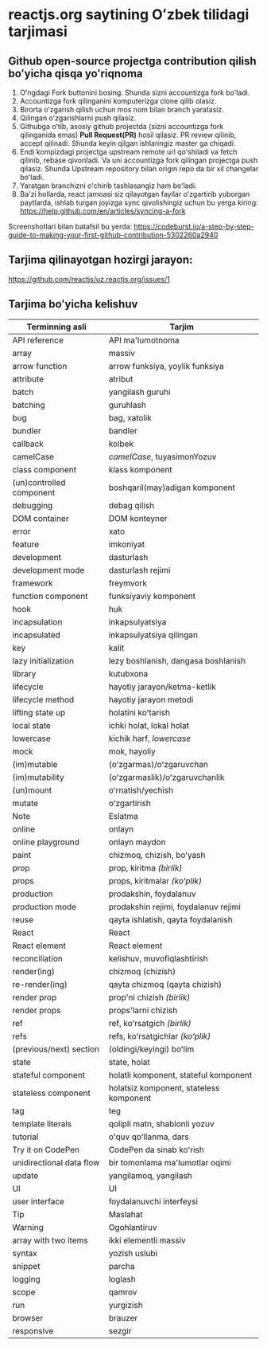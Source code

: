# reactjs.org saytining Oʻzbek tilidagi tarjimasi

## Github open-source projectga contribution qilish boʻyicha qisqa yoʻriqnoma
1. Oʻngdagi Fork buttonini bosing. Shunda sizni accountizga fork boʻladi.
2. Accountizga fork qilinganini komputerizga clone qilib olasiz.
3. Birorta oʻzgarish qilish uchun mos nom bilan branch yaratasiz.
4. Qilingan oʻzgarishlarni push qilasiz.
5. Githubga oʻtib, asosiy github projectda (sizni accountizga fork qilinganida emas) **Pull Request(PR)** hosil qilasiz. PR review qilinib, accept qilinadi. Shunda keyin qilgan ishlaringiz master ga chiqadi.
6. Endi kompizdagi projectga upstream remote url qoʻshiladi va fetch qilinib, rebase qivoriladi. Va uni accountizga fork qilingan projectga push qilasiz. Shunda Upstream repository bilan origin repo da bir xil changelar boʻladi.
7. Yaratgan branchizni oʻchirib tashlasangiz ham boʻladi.
8. Ba'zi hollarda, react jamoasi siz qilayotgan fayllar oʻzgartirib yuborgan paytlarda, ishlab turgan joyizga sync qivolishingiz uchun bu yerga kiring: https://help.github.com/en/articles/syncing-a-fork

Screenshotlari bilan batafsil bu yerda: https://codeburst.io/a-step-by-step-guide-to-making-your-first-github-contribution-5302260a2940 


## Tarjima qilinayotgan hozirgi jarayon: 
https://github.com/reactjs/uz.reactjs.org/issues/1

## Tarjima boʻyicha kelishuv

| Terminning asli | Tarjim |
| ------------------ | ---------- |
| API reference | API ma'lumotnoma |
| array | massiv |
| arrow function |  arrow funksiya, yoylik funksiya  |
| attribute | atribut |
| batch | yangilash guruhi |
| batching | guruhlash |
| bug | bag, xatolik  |
| bundler | bandler |
| callback | kolbek |
| camelCase | *camelCase*, tuyasimonYozuv |
| class component | klass komponent |
| (un)controlled component | boshqaril(may)adigan komponent |
| debugging | debag qilish |
| DOM container | DOM konteyner |
| error | xato |
| feature | imkoniyat |
| development | dasturlash |
| development mode | dasturlash rejimi |
| framework | freymvork |
| function component | funksiyaviy komponent |
| hook | huk |
| incapsulation | inkapsulyatsiya |
| incapsulated | inkapsulyatsiya qilingan |
| key | kalit |
| lazy initialization | lezy boshlanish, dangasa boshlanish |
| library | kutubxona |
| lifecycle | hayotiy jarayon/ketma-ketlik |
| lifecycle method | hayotiy jarayon metodi |
| lifting state up | holatini koʻtarish |
| local state | ichki holat, lokal holat |
| lowercase | kichik harf, *lowercase* |
| mock | mok, hayoliy |
| (im)mutable | (oʻzgarmas)/oʻzgaruvchan |
| (im)mutability | (oʻzgarmaslik)/oʻzgaruvchanlik |
| (un)mount | oʻrnatish/yechish |
| mutate | oʻzgartirish |
| Note | Eslatma |
| online | onlayn |
| online playground | onlayn maydon |
| paint | chizmoq, chizish, boʻyash |
| prop | prop, kiritma *(birlik)* |
| props | props, kiritmalar *(koʻplik)* |
| production | prodakshin, foydalanuv |
| production mode | prodakshin rejimi, foydalanuv rejimi |
| reuse | qayta ishlatish, qayta foydalanish |
| React | React |
| React element | React element |
| reconciliation | kelishuv, muvofiqlashtirish |
| render(ing) | chizmoq (chizish) |
| re-render(ing) | qayta chizmoq (qayta chizish) |
| render prop | prop'ni chizish *(birlik)* |
| render props | props'larni chizish |
| ref | ref, koʻrsatgich *(birlik)* |
| refs | refs, koʻrsatgichlar *(koʻplik)* |
| (previous/next) section | (oldingi/keyingi) boʻlim |
| state | state, holat |
| stateful component | holatli komponent, stateful komponent |
| stateless component | holatsiz komponent, stateless komponent |
| tag | teg |
| template literals | qolipli matn, shablonli yozuv |
| tutorial | oʻquv qoʻllanma, dars |
| Try it on CodePen | CodePen da sinab koʻrish |
| unidirectional data flow | bir tomonlama ma'lumotlar oqimi |
| update | yangilamoq, yangilash |
| UI | UI |
| user interface | foydalanuvchi interfeysi |
| Tip | Maslahat |
| Warning | Ogohlantiruv |
| array with two items | ikki elementli massiv |
| syntax | yozish uslubi |
| snippet | parcha |
| logging | loglash |
| scope | qamrov |
| run | yurgizish |
| browser | brauzer |
| responsive | sezgir |